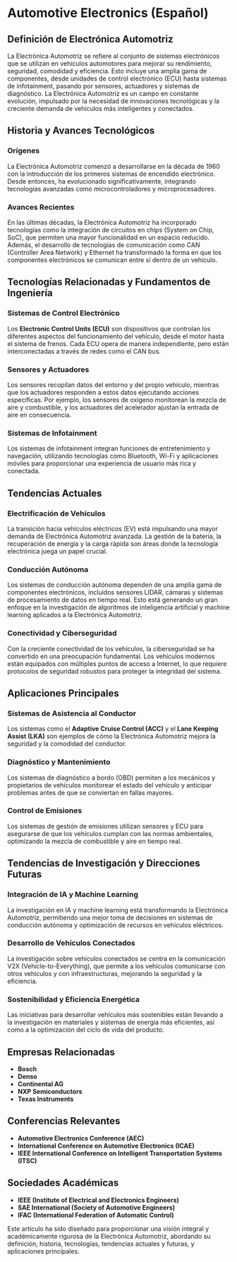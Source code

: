 # Automotive Electronics (Español)

## Definición de Electrónica Automotriz

La Electrónica Automotriz se refiere al conjunto de sistemas electrónicos que se utilizan en vehículos automotores para mejorar su rendimiento, seguridad, comodidad y eficiencia. Esto incluye una amplia gama de componentes, desde unidades de control electrónico (ECU) hasta sistemas de infotainment, pasando por sensores, actuadores y sistemas de diagnóstico. La Electrónica Automotriz es un campo en constante evolución, impulsado por la necesidad de innovaciones tecnológicas y la creciente demanda de vehículos más inteligentes y conectados.

## Historia y Avances Tecnológicos

### Orígenes

La Electrónica Automotriz comenzó a desarrollarse en la década de 1960 con la introducción de los primeros sistemas de encendido electrónico. Desde entonces, ha evolucionado significativamente, integrando tecnologías avanzadas como microcontroladores y microprocesadores. 

### Avances Recientes

En las últimas décadas, la Electrónica Automotriz ha incorporado tecnologías como la integración de circuitos en chips (System on Chip, SoC), que permiten una mayor funcionalidad en un espacio reducido. Además, el desarrollo de tecnologías de comunicación como CAN (Controller Area Network) y Ethernet ha transformado la forma en que los componentes electrónicos se comunican entre sí dentro de un vehículo.

## Tecnologías Relacionadas y Fundamentos de Ingeniería

### Sistemas de Control Electrónico

Los **Electronic Control Units (ECU)** son dispositivos que controlan los diferentes aspectos del funcionamiento del vehículo, desde el motor hasta el sistema de frenos. Cada ECU opera de manera independiente, pero están interconectadas a través de redes como el CAN bus.

### Sensores y Actuadores

Los sensores recopilan datos del entorno y del propio vehículo, mientras que los actuadores responden a estos datos ejecutando acciones específicas. Por ejemplo, los sensores de oxígeno monitorean la mezcla de aire y combustible, y los actuadores del acelerador ajustan la entrada de aire en consecuencia.

### Sistemas de Infotainment

Los sistemas de infotainment integran funciones de entretenimiento y navegación, utilizando tecnologías como Bluetooth, Wi-Fi y aplicaciones móviles para proporcionar una experiencia de usuario más rica y conectada.

## Tendencias Actuales

### Electrificación de Vehículos

La transición hacia vehículos eléctricos (EV) está impulsando una mayor demanda de Electrónica Automotriz avanzada. La gestión de la batería, la recuperación de energía y la carga rápida son áreas donde la tecnología electrónica juega un papel crucial.

### Conducción Autónoma

Los sistemas de conducción autónoma dependen de una amplia gama de componentes electrónicos, incluidos sensores LIDAR, cámaras y sistemas de procesamiento de datos en tiempo real. Esto está generando un gran enfoque en la investigación de algoritmos de inteligencia artificial y machine learning aplicados a la Electrónica Automotriz.

### Conectividad y Ciberseguridad

Con la creciente conectividad de los vehículos, la ciberseguridad se ha convertido en una preocupación fundamental. Los vehículos modernos están equipados con múltiples puntos de acceso a Internet, lo que requiere protocolos de seguridad robustos para proteger la integridad del sistema.

## Aplicaciones Principales

### Sistemas de Asistencia al Conductor

Los sistemas como el **Adaptive Cruise Control (ACC)** y el **Lane Keeping Assist (LKA)** son ejemplos de cómo la Electrónica Automotriz mejora la seguridad y la comodidad del conductor.

### Diagnóstico y Mantenimiento

Los sistemas de diagnóstico a bordo (OBD) permiten a los mecánicos y propietarios de vehículos monitorear el estado del vehículo y anticipar problemas antes de que se conviertan en fallas mayores.

### Control de Emisiones

Los sistemas de gestión de emisiones utilizan sensores y ECU para asegurarse de que los vehículos cumplan con las normas ambientales, optimizando la mezcla de combustible y aire en tiempo real.

## Tendencias de Investigación y Direcciones Futuras

### Integración de IA y Machine Learning

La investigación en IA y machine learning está transformando la Electrónica Automotriz, permitiendo una mejor toma de decisiones en sistemas de conducción autónoma y optimización de recursos en vehículos eléctricos.

### Desarrollo de Vehículos Conectados

La investigación sobre vehículos conectados se centra en la comunicación V2X (Vehicle-to-Everything), que permite a los vehículos comunicarse con otros vehículos y con infraestructuras, mejorando la seguridad y la eficiencia.

### Sostenibilidad y Eficiencia Energética

Las iniciativas para desarrollar vehículos más sostenibles están llevando a la investigación en materiales y sistemas de energía más eficientes, así como a la optimización del ciclo de vida del producto.

## Empresas Relacionadas

- **Bosch**
- **Denso**
- **Continental AG**
- **NXP Semiconductors**
- **Texas Instruments**

## Conferencias Relevantes

- **Automotive Electronics Conference (AEC)**
- **International Conference on Automotive Electronics (ICAE)**
- **IEEE International Conference on Intelligent Transportation Systems (ITSC)**

## Sociedades Académicas

- **IEEE (Institute of Electrical and Electronics Engineers)**
- **SAE International (Society of Automotive Engineers)**
- **IFAC (International Federation of Automatic Control)**

Este artículo ha sido diseñado para proporcionar una visión integral y académicamente rigurosa de la Electrónica Automotriz, abordando su definición, historia, tecnologías, tendencias actuales y futuras, y aplicaciones principales.